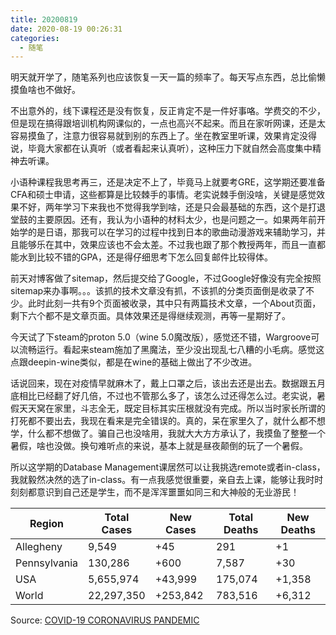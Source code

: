 ```yaml
---
title: 20200819
date: 2020-08-19 00:26:31
categories:
  - 随笔
---
```

明天就开学了，随笔系列也应该恢复一天一篇的频率了。每天写点东西，总比偷懒摸鱼啥也不做好。

不出意外的，线下课程还是没有恢复，反正肯定不是一件好事咯。学费交的不少，但是现在搞得跟培训机构网课似的，一点也高兴不起来。而且在家听网课，还是太容易摸鱼了，注意力很容易就到别的东西上了。坐在教室里听课，效果肯定没得说，毕竟大家都在认真听（或者看起来认真听），这种压力下就自然会高度集中精神去听课。

小语种课程我思考再三，还是决定不上了，毕竟马上就要考GRE，这学期还要准备CFA和硕士申请，这些都算是比较棘手的事情。老实说棘手倒没啥，关键是感觉效果不好，两年学习下来我也不觉得我学到啥，还是只会最基础的东西，这个是打退堂鼓的主要原因。还有，我认为小语种的材料太少，也是问题之一。如果两年前开始学的是日语，那我可以在学习的过程中找到日本的歌曲动漫游戏来辅助学习，并且能够乐在其中，效果应该也不会太差。不过我也跟了那个教授两年，而且一直都能水到比较不错的GPA，还是得仔细思考下怎么回复邮件比较得体。

前天对博客做了sitemap，然后提交给了Google，不过Google好像没有完全按照sitemap来办事啊。。。该抓的技术文章没有抓，不该抓的分类页面倒是收录了不少。此时此刻一共有9个页面被收录，其中只有两篇技术文章，一个About页面，剩下六个都不是文章页面。具体效果还是得继续观测，再等一星期好了。

今天试了下steam的proton 5.0（wine 5.0魔改版），感觉还不错，Wargroove可以流畅运行。看起来steam施加了黑魔法，至少没出现乱七八糟的小毛病。感觉这点跟deepin-wine类似，都是在wine的基础上做出了不少改进。

话说回来，现在对疫情早就麻木了，戴上口罩之后，该出去还是出去。数据跟五月底相比已经翻了好几倍，不过也不管那么多了，该怎么过还得怎么过。老实说，暑假天天窝在家里，斗志全无，既定目标其实压根就没有完成。所以当时家长所谓的打死都不要出去，我现在看来是完全错误的。真的，呆在家里久了，就什么都不想学，什么都不想做了。骗自己也没啥用，我就大大方方承认了，我摸鱼了整整一个暑假，啥也没做。换句难听点的来说，基本上就是昼夜颠倒的玩了一个暑假。

所以这学期的Database Management课居然可以让我挑选remote或者in-class，我就毅然决然的选了in-class。有一点我感觉很重要，亲自去上课，能够让我时时刻刻都意识到自己还是学生，而不是浑浑噩噩如同三和大神般的无业游民！

| Region       | Total Cases | New Cases | Total Deaths | New Deaths |
|--------------|-------------|-----------|--------------|------------|
| Allegheny    | 9,549       | +45       | 291          | +1         |
| Pennsylvania | 130,286     | +600	     | 7,587        | +30        |
| USA          | 5,655,974   | +43,999	 | 175,074      | +1,358     |
| World        | 22,297,350  | +253,842  | 783,516	    | +6,312     |

Source: [COVID-19 CORONAVIRUS PANDEMIC](https://www.worldometers.info/coronavirus/)